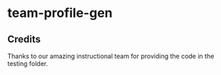# team-profile-gen

## Credits
Thanks to our amazing instructional team for providing the code in the testing folder.